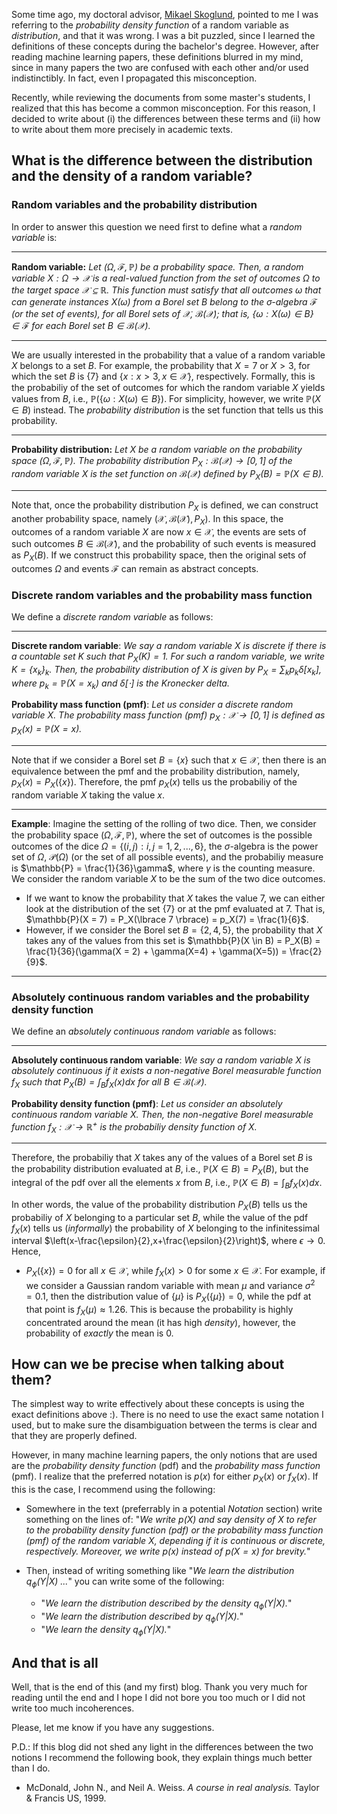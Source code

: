 Some time ago, my doctoral advisor, [Mikael Skoglund](https://people.kth.se/~skoglund/), pointed to me I was referring to the _probability density function_ of a random variable as _distribution_, and that it was wrong. I was a bit puzzled, since I learned the definitions of these concepts during the bachelor's degree. However, after reading machine learning papers, these definitions blurred in my mind, since in many papers the two are confused with each other and/or used indistinctibly. In fact, even I propagated this misconception.

Recently, while reviewing the documents from some master's students, I realized that this has become a common misconception. For this reason, I decided to write about (i) the differences between these terms and (ii) how to write about them more precisely in academic texts.

## What is the difference between the distribution and the density of a random variable?

### Random variables and the probability distribution

In order to answer this question we need first to define what a *random variable* is:

---
**Random variable:** *Let $(\Omega, \mathcal{F}, \mathbb{P})$ be a probability space. Then, a random variable $X: \Omega \rightarrow \mathcal{X}$ is a real-valued function from the set of outcomes $\Omega$ to the target space $\mathcal{X} \subseteq \mathbb{R}$. This function must satisfy that all outcomes $\omega$ that can generate instances $X(\omega)$ from a Borel set $B$ belong to the $\sigma$-algebra $\mathcal{F}$ (or the set of events), for all Borel sets of $\mathcal{X}$, $\mathcal{B}(\mathcal{X})$; that is, $\lbrace \omega: X(\omega) \in B\rbrace \in \mathcal{F}$ for each Borel set $B \in \mathcal{B}(\mathcal{X})$.*

---

We are usually interested in the probability that a value of a random variable $X$ belongs to a set $B$. For example, the probability that $X = 7$ or $X > 3$, for which the set $B$ is $\lbrace{7}\rbrace$ and $\lbrace x : x > 3, x \in \mathcal{X} \rbrace$, respectively. Formally, this is the probabiliy of the set of outcomes for which the random variable $X$ yields values from $B$, i.e., $\mathbb{P}(\lbrace \omega: X(\omega) \in B\rbrace)$. For simplicity, however, we write $\mathbb{P}(X \in B)$ instead. The *probability distribution* is the set function that tells us this probability. 

---
**Probability distribution:** *Let $X$ be a random variable on the probability space $(\Omega, \mathcal{F}, \mathbb{P})$. The probability distribution $P_X: \mathcal{B}(\mathcal{X}) \rightarrow [0,1]$ of the random variable $X$ is the set function on $\mathcal{B}(\mathcal{X})$ defined by $P_X(B) = \mathbb{P}(X \in B)$.*

---

Note that, once the probability distribution $P_X$ is defined, we can construct another probability space, namely $(\mathcal{X},\mathcal{B}(\mathcal{X}),P_X)$. In this space, the outcomes of a random variable $X$ are now $x \in \mathcal{X}$, the events are sets of such outcomes $B \in \mathcal{B}(\mathcal{X})$, and the probability of such events is measured as $P_X(B)$. If we construct this probability space, then the original sets of outcomes $\Omega$ and events $\mathcal{F}$ can remain as abstract concepts.

### Discrete random variables and the probability mass function

We define a *discrete random variable* as follows:

---
**Discrete random variable**: *We say a random variable $X$ is discrete if there is a countable set $K$ such that $P_X(K) = 1$. For such a random variable, we write $K = \lbrace x_k \rbrace_k$. Then, the probability distribution of $X$ is given by $P_X = \sum_k p_k \delta[x_k]$, where $p_k = \mathbb{P}(X=x_k)$ and $\delta[\cdot]$ is the Kronecker delta.*

**Probability mass function (pmf)**: *Let us consider a discrete random variable $X$. The probability mass function (pmf) $p_X: \mathcal{X} \rightarrow [0,1]$ is defined as $p_X(x) = \mathbb{P}(X=x)$.*

---

Note that if we consider a Borel set $B= \lbrace x \rbrace$ such that $x \in \mathcal{X}$, then there is an equivalence between the pmf and the probability distribution, namely, $p_X(x) = P_X(\lbrace x \rbrace)$. Therefore, the pmf $p_X(x)$ tells us the probabiliy of the random variable $X$ taking the value $x$.

---
**Example**: Imagine the setting of the rolling of two dice. Then, we consider the probability space $(\Omega, \mathcal{F}, \mathbb{P})$, where the set of outcomes is the possible outcomes of the dice $\Omega = \lbrace (i,j): i,j=1,2,...,6 \rbrace$, the $\sigma$-algebra is the power set of $\Omega$, $\mathcal{P}(\Omega)$ (or the set of all possible events), and the probabiliy measure is $\mathbb{P} = \frac{1}{36}\gamma$, where $\gamma$ is the counting measure. We consider the random variable $X$ to be the sum of the two dice outcomes.

* If we want to know the probability that $X$ takes the value $7$, we can either look at the distribution of the set $\lbrace 7 \rbrace$ or at the pmf evaluated at 7. That is, $\mathbb{P}(X = 7) = P_X(\lbrace 7 \rbrace) = p_X(7) = \frac{1}{6}$.
* However, if we consider the Borel set $B = \lbrace 2,4,5 \rbrace$, the probability that $X$ takes any of the values from this set is $\mathbb{P}(X \in B) = P_X(B) = \frac{1}{36}(\gamma(X = 2) + \gamma(X=4) + \gamma(X=5)) = \frac{2}{9}$. 

---

### Absolutely continuous random variables and the probability density function 

We define an *absolutely continuous random variable* as follows:

---
**Absolutely continuous random variable**: *We say a random variable $X$ is absolutely continuous if it exists a non-negative Borel measurable function $f_X$ such that $P_X(B) = \int_B f_X(x) dx$ for all $B \in \mathcal{B}(\mathcal{X})$.*

**Probability density function (pmf)**: *Let us consider an absolutely continuous random variable $X$. Then, the non-negative Borel measurable function $f_X: \mathcal{X} \rightarrow \mathbb{R}^+$ is the probabiliy density function of $X$.*

---

Therefore, the probabiliy that $X$ takes any of the values of a Borel set $B$ is the probability distribution evaluated at $B$, i.e., $\mathbb{P}(X \in B) = P_X(B)$, but the integral of the pdf over all the elements $x$ from $B$, i.e., $\mathbb{P}(X \in B) = \int_B f_X(x) dx$. 

In other words, the value of the probability distribution $P_X(B)$ tells us the probabiliy of $X$ belonging to a particular set $B$, while the value of the pdf $f_X(x)$ tells us (_informally_) the probability of $X$ belonging to the infinitessimal interval $\left(x-\frac{\epsilon}{2},x+\frac{\epsilon}{2}\right)$, where $\epsilon \rightarrow 0$. Hence,

* $P_X(\lbrace x \rbrace) = 0$ for all $x \in \mathcal{X}$, while $f_X(x) > 0$ for some $x \in \mathcal{X}$. For example, if we consider a Gaussian random variable with mean $\mu$ and variance $\sigma^2 = 0.1$, then the distribution value of $\lbrace \mu \rbrace$ is $P_X(\lbrace \mu \rbrace) = 0$, while the pdf at that point is $f_X(\mu) \approx 1.26$. This is because the probability is highly concentrated around the mean (it has high _density_), however, the probability of _exactly_ the mean is 0.

## How can we be precise when talking about them?

The simplest way to write effectively about these concepts is using the exact definitions above :). There is no need to use the exact same notation I used, but to make sure the disambiguation between the terms is clear and that they are properly defined.

However, in many machine learning papers, the only notions that are used are the _probability density function_ (pdf) and the _probability mass function_ (pmf). I realize that the preferred notation is $p(x)$ for either $p_X(x)$ or $f_X(x)$. If this is the case, I recommend using the following:

* Somewhere in the text (preferrably in a potential *Notation* section) write something on the lines of: "*We write $p(X)$ and say density of $X$ to refer to the probability density function (pdf) or the probability mass function (pmf) of the random variable $X$, depending if it is continuous or discrete, respectively. Moreover, we write $p(x)$ instead of $p(X=x)$ for brevity.*"

* Then, instead of writing something like "*We learn the distribution $q_{\phi}(Y \vert X)$ ...*" you can write some of the following:

  * "*We learn the distribution described by the density $q_{\phi}(Y \vert X)$.*"
  * "*We learn the distribution described by $q_{\phi}(Y \vert X)$.*"
  * "*We learn the density $q_{\phi}(Y \vert X)$.*"

## And that is all

Well, that is the end of this (and my first) blog. Thank you very much for reading until the end and I hope I did not bore you too much or I did not write too much incoherences. 

Please, let me know if you have any suggestions.

P.D.: If this blog did not shed any light in the differences between the two notions I recommend the following book, they explain things much better than I do.

* McDonald, John N., and Neil A. Weiss. _A course in real analysis._ Taylor & Francis US, 1999.
